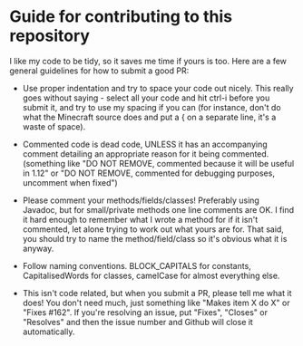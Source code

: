 # Guide for contributing to this repository

I like my code to be tidy, so it saves me time if yours is too. Here are a few general guidelines for how to submit a good PR:

- Use proper indentation and try to space your code out nicely. This really goes without saying - select all your code and hit ctrl-i before you submit it, and try to use my spacing if you can (for instance, don't do what the Minecraft source does and put a { on a separate line, it's a waste of space).

- Commented code is dead code, UNLESS it has an accompanying comment detailing an appropriate reason for it being commented. (something like "DO NOT REMOVE, commented because it will be useful in 1.12" or "DO NOT REMOVE, commented for debugging purposes, uncomment when fixed")

- Please comment your methods/fields/classes! Preferably using Javadoc, but for small/private methods one line comments are OK. I find it hard enough to remember what I wrote a method for if it isn't commented, let alone trying to work out what yours are for. That said, you should try to name the method/field/class so it's obvious what it is anyway.

- Follow naming conventions. BLOCK_CAPITALS for constants, CapitalisedWords for classes, camelCase for almost everything else.

- This isn't code related, but when you submit a PR, please tell me what it does! You don't need much, just something like "Makes item X do X" or "Fixes #162". If you're resolving an issue, put "Fixes", "Closes" or "Resolves" and then the issue number and Github will close it automatically.
